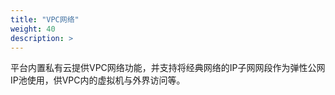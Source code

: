 ```yaml
---
title: "VPC网络"
weight: 40
description: >
---
```


平台内置私有云提供VPC网络功能，并支持将经典网络的IP子网网段作为弹性公网IP池使用，供VPC内的虚拟机与外界访问等。